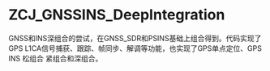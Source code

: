 # ZCJ_GNSSINS_DeepIntegration
GNSS和INS深组合的尝试，在GNSS_SDR和PSINS基础上组合得到。代码实现了GPS L1CA信号捕获、跟踪、帧同步、解调等功能，也实现了GPS单点定位、GPS INS 松组合 紧组合和深组合。
